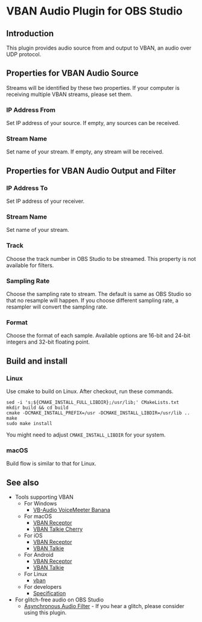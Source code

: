 # VBAN Audio Plugin for OBS Studio

## Introduction

This plugin provides audio source from and output to VBAN, an audio over UDP protocol.

## Properties for VBAN Audio Source

Streams will be identified by these two properties. If your computer is receiving multiple VBAN streams, please set them.

### IP Address From

Set IP address of your source.
If empty, any sources can be received.

### Stream Name

Set name of your stream.
If empty, any stream will be received.

## Properties for VBAN Audio Output and Filter

### IP Address To
Set IP address of your receiver.

### Stream Name
Set name of your stream.

### Track
Choose the track number in OBS Studio to be streamed.
This property is not available for filters.

### Sampling Rate
Choose the sampling rate to stream.
The default is same as OBS Studio so that no resample will happen.
If you choose different sampling rate, a resampler will convert the sampling rate.

### Format
Choose the format of each sample. Available options are 16-bit and 24-bit integers and 32-bit floating point.

## Build and install
### Linux
Use cmake to build on Linux. After checkout, run these commands.
```
sed -i 's;${CMAKE_INSTALL_FULL_LIBDIR};/usr/lib;' CMakeLists.txt
mkdir build && cd build
cmake -DCMAKE_INSTALL_PREFIX=/usr -DCMAKE_INSTALL_LIBDIR=/usr/lib ..
make
sudo make install
```
You might need to adjust `CMAKE_INSTALL_LIBDIR` for your system.

### macOS
Build flow is similar to that for Linux.

## See also

- Tools supporting VBAN
  - For Windows
    - [VB-Audio VoiceMeeter Banana](https://vb-audio.com/Voicemeeter/banana.htm)
  - For macOS
    - [VBAN Receptor](https://apps.apple.com/us/app/vban-receptor/id1462414931)
    - [VBAN Talkie Cherry](https://apps.apple.com/us/app/vban-talkie-cherry/id1553486090)
  - For iOS
    - [VBAN Receptor](https://apps.apple.com/us/app/vban-receptor/id1094354001)
    - [VBAN Talkie](https://apps.apple.com/us/app/vban-talkie/id1541587241)
  - For Android
    - [VBAN Receptor](https://play.google.com/store/apps/details?id=vbaudio.vbanreceptor)
    - [VBAN Talkie](https://play.google.com/store/apps/details?id=com.vbaudio.vbantalkie)
  - For Linux
    - [vban](https://github.com/quiniouben/vban)
  - For developers
    - [Specification](https://vb-audio.com/Services/support.htm#VBAN)
- For glitch-free audio on OBS Studio
  - [Asynchronous Audio Filter](https://github.com/norihiro/obs-async-audio-filter) - If you hear a glitch, please consider using this plugin.
